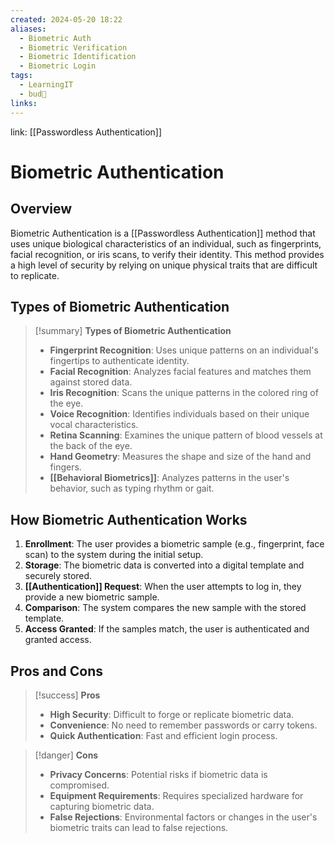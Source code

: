 ```yaml
---
created: 2024-05-20 18:22
aliases:
  - Biometric Auth
  - Biometric Verification
  - Biometric Identification
  - Biometric Login
tags:
  - LearningIT
  - bud🌿
links:
---
```


link: [[Passwordless Authentication]]

# Biometric Authentication

## Overview

Biometric Authentication is a [[Passwordless Authentication]] method that uses unique biological characteristics of an individual, such as fingerprints, facial recognition, or iris scans, to verify their identity. This method provides a high level of security by relying on unique physical traits that are difficult to replicate.

## Types of Biometric Authentication

> [!summary] **Types of Biometric Authentication**
> 
> - **Fingerprint Recognition**: Uses unique patterns on an individual's fingertips to authenticate identity.
> - **Facial Recognition**: Analyzes facial features and matches them against stored data.
> - **Iris Recognition**: Scans the unique patterns in the colored ring of the eye.
> - **Voice Recognition**: Identifies individuals based on their unique vocal characteristics.
> - **Retina Scanning**: Examines the unique pattern of blood vessels at the back of the eye.
> - **Hand Geometry**: Measures the shape and size of the hand and fingers.
> - **[[Behavioral Biometrics]]**: Analyzes patterns in the user's behavior, such as typing rhythm or gait.

## How Biometric Authentication Works

1. **Enrollment**: The user provides a biometric sample (e.g., fingerprint, face scan) to the system during the initial setup.
2. **Storage**: The biometric data is converted into a digital template and securely stored.
3. **[[Authentication]] Request**: When the user attempts to log in, they provide a new biometric sample.
4. **Comparison**: The system compares the new sample with the stored template.
5. **Access Granted**: If the samples match, the user is authenticated and granted access.

## Pros and Cons

> [!success] **Pros**
> 
> - **High Security**: Difficult to forge or replicate biometric data.
> - **Convenience**: No need to remember passwords or carry tokens.
> - **Quick Authentication**: Fast and efficient login process.

> [!danger] **Cons**
> 
> - **Privacy Concerns**: Potential risks if biometric data is compromised.
> - **Equipment Requirements**: Requires specialized hardware for capturing biometric data.
> - **False Rejections**: Environmental factors or changes in the user's biometric traits can lead to false rejections.




